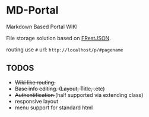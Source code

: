 # MD-Portal

Markdown Based Portal WIKI

File storage solution based on [FRestJSON](http://github.com/watert/FRestJSON/).

routing use `#` url: `http://localhost/p/#pagename`

## TODOS

- <del> Wiki like routing. </del>
- <del> Base info editing. (Layout, Title, .etc) </del>
- <del> Authentification </del> (half supported via extending class)
- responsive layout
- menu support for standard html